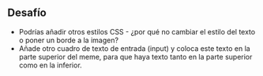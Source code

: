 ## Desafío

* Podrías añadir otros estilos CSS - ¿por qué no cambiar el estilo del texto o poner un borde a la imagen?
* Añade otro cuadro de texto de entrada (input) y coloca este texto en la parte superior del meme, para que haya texto tanto en la parte superior como en la inferior.
